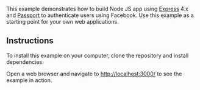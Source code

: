 This example demonstrates how to build Node JS app using [Express](http://expressjs.com/) 4.x and
[Passport](http://passportjs.org/) to authenticate users using Facebook.  Use
this example as a starting point for your own web applications.

## Instructions

To install this example on your computer, clone the repository and install
dependencies.



Open a web browser and navigate to [http://localhost:3000/](http://localhost:3000/)
to see the example in action.
